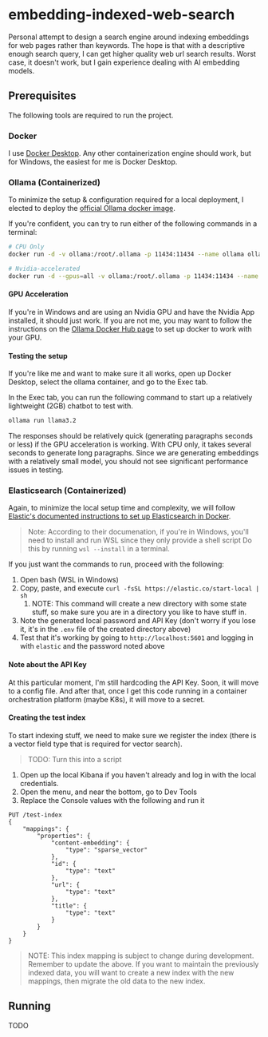 # embedding-indexed-web-search
Personal attempt to design a search engine around indexing embeddings for web pages rather than keywords. The hope is that with a descriptive enough search query, I can get higher quality web url search results. Worst case, it doesn't work, but I gain experience dealing with AI embedding models.

## Prerequisites

The following tools are required to run the project.

### Docker

I use [Docker Desktop](https://www.docker.com/products/docker-desktop/). Any other containerization engine should work, but for Windows, the easiest for me is Docker Desktop.

### Ollama (Containerized)

To minimize the setup & configuration required for a local deployment, I elected to deploy the [official Ollama docker image](https://hub.docker.com/r/ollama/ollama).

If you're confident, you can try to run either of the following commands in a terminal:

```sh
# CPU Only
docker run -d -v ollama:/root/.ollama -p 11434:11434 --name ollama ollama/ollama

# Nvidia-accelerated
docker run -d --gpus=all -v ollama:/root/.ollama -p 11434:11434 --name ollama ollama/ollama
```

#### GPU Acceleration

If you're in Windows and are using an Nvidia GPU and have the Nvidia App installed, it should just work. If you are not me, you may want to follow the instructions on the [Ollama Docker Hub page](https://hub.docker.com/r/ollama/ollama) to set up docker to work with your GPU.

#### Testing the setup

If you're like me and want to make sure it all works, open up Docker Desktop, select the ollama container, and go to the Exec tab.

In the Exec tab, you can run the following command to start up a relatively lightweight (2GB) chatbot to test with.

```sh
ollama run llama3.2
```

The responses should be relatively quick (generating paragraphs seconds or less) if the GPU acceleration is working. With CPU only, it takes several seconds to generate long paragraphs. Since we are generating embeddings with a relatively small model, you should not see significant performance issues in testing.

### Elasticsearch (Containerized)

Again, to minimize the local setup time and complexity, we will follow [Elastic's documented instructions to set up Elasticsearch in Docker](https://www.elastic.co/guide/en/elasticsearch/reference/current/run-elasticsearch-locally.html).

> Note: According to their documenation, if you're in Windows, you'll need to install and run WSL since they only provide a shell script
> Do this by running `wsl --install` in a terminal.

If you just want the commands to run, proceed with the following:

1. Open bash (WSL in Windows)
2. Copy, paste, and execute `curl -fsSL https://elastic.co/start-local | sh`
   1. NOTE: This command will create a new directory with some state stuff, so make sure you are in a directory you like to have stuff in.
3. Note the generated local password and API Key (don't worry if you lose it, it's in the `.env` file of the created directory above)
4. Test that it's working by going to `http://localhost:5601` and logging in with `elastic` and the password noted above

#### Note about the API Key

At this particular moment, I'm still hardcoding the API Key. Soon, it will move to a config file. And after that, once I get this code running in a container orchestration platform (maybe K8s), it will move to a secret.

#### Creating the test index

To start indexing stuff, we need to make sure we register the index (there is a vector field type that is required for vector search).

> TODO: Turn this into a script

1. Open up the local Kibana if you haven't already and log in with the local credentials.
2. Open the menu, and near the bottom, go to Dev Tools
3. Replace the Console values with the following and run it
```
PUT /test-index
{
    "mappings": {
        "properties": {
            "content-embedding": {
                "type": "sparse_vector"
            },
            "id": {
                "type": "text"
            },
            "url": {
                "type": "text"
            },
            "title": {
                "type": "text"
            }
        }
    }
}
```

> NOTE: This index mapping is subject to change during development. Remember to update the above. If you want to maintain the previously indexed data, you will want to create a new index with the new mappings, then migrate the old data to the new index.

## Running

TODO